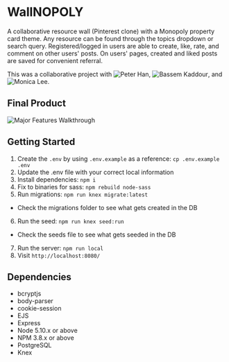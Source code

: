 # WallNOPOLY

A collaborative resource wall (Pinterest clone) with a Monopoly property card theme.
Any resource can be found through the topics dropdown or search query. Registered/logged in users are able to create, like, rate, and comment on other users' posts. On users' pages, created and liked posts are saved for convenient referral.

This was a collaborative project with ![Peter Han](https://github.com/PeterHjHan), ![Bassem Kaddour](https://github.com/bassemkaddour), and ![Monica Lee](https://github.com/monicasoojilee).

## Final Product
![Major Features Walkthrough](https://github.com/bassemkaddour/resource-wall/blob/master/public/WallNOPOLY-demo.gif)


## Getting Started

1. Create the `.env` by using `.env.example` as a reference: `cp .env.example .env`
2. Update the .env file with your correct local information
3. Install dependencies: `npm i`
4. Fix to binaries for sass: `npm rebuild node-sass`
5. Run migrations: `npm run knex migrate:latest`
  - Check the migrations folder to see what gets created in the DB
6. Run the seed: `npm run knex seed:run`
  - Check the seeds file to see what gets seeded in the DB
7. Run the server: `npm run local`
8. Visit `http://localhost:8080/`

## Dependencies

- bcryptjs
- body-parser
- cookie-session
- EJS
- Express
- Node 5.10.x or above
- NPM 3.8.x or above
- PostgreSQL
- Knex
